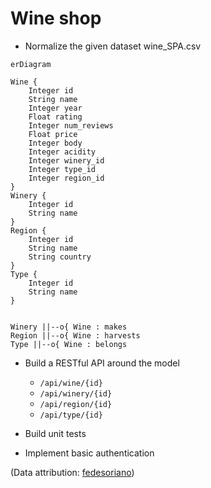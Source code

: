 # Wine shop

* Normalize the given dataset wine_SPA.csv

```mermaid
erDiagram

Wine {
    Integer id
    String name
    Integer year
    Float rating
    Integer num_reviews
    Float price
    Integer body
    Integer acidity
    Integer winery_id
    Integer type_id
    Integer region_id
}
Winery {
    Integer id
    String name
}
Region {
    Integer id
    String name
    String country
}
Type {
    Integer id
    String name
}


Winery ||--o{ Wine : makes
Region ||--o{ Wine : harvests
Type ||--o{ Wine : belongs
```

* Build a RESTful API around the model

    * `/api/wine/{id}`
    * `/api/winery/{id}`
    * `/api/region/{id}`
    * `/api/type/{id}`

* Build unit tests

* Implement basic authentication


(Data attribution: [fedesoriano](https://www.kaggle.com/fedesoriano))